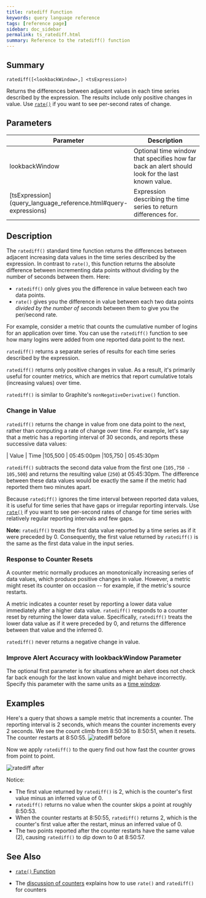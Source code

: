 ```yaml
---
title: ratediff Function
keywords: query language reference
tags: [reference page]
sidebar: doc_sidebar
permalink: ts_ratediff.html
summary: Reference to the ratediff() function
---
```

## Summary
```
ratediff([<lookbackWindow>,] <tsExpression>)
```
Returns the differences between adjacent values in each time series described by the expression. The results include only positive changes in value. Use [`rate()`](ts_rate.html) if you want to see per-second rates of change.

## Parameters

<table width="100%">
<colgroup>
<col width="20%" />
<col width="80%" />
</colgroup>
<tbody>
<thead>
<tr><th>Parameter</th><th>Description</th></tr>
</thead>
<tr>
<td>lookbackWindow</td>
<td>Optional time window that specifies how far back an alert should look for the last known value. </td></tr>
<tr>
<td markdown="span"> [tsExpression](query_language_reference.html#query-expressions)</td>
<td>Expression describing the time series to return differences for. </td></tr>
</tbody>
</table>


## Description

The `ratediff()` standard time function returns the differences between adjacent increasing data values in the time series described by the expression. In contrast to `rate()`, this function returns the absolute difference between incrementing data points without dividing by the number of seconds between them. Here:

*  `ratediff()` only gives you the difference in value between each two data points.
*  `rate()` gives you the difference in value between each two data points *divided by the number of seconds* between them to give you the per/second rate.

For example, consider a metric that counts the cumulative number of logins for an application over time. You can use the `ratediff()` function to see how many logins were added from one reported data point to the next.

`ratediff()` returns a separate series of results for each time series described by the expression.

`ratediff()` returns only positive changes in value. As a result, it's primarily useful for counter metrics, which are metrics that report cumulative totals (increasing values) over time.

`ratediff()` is similar to Graphite's `nonNegativeDerivative()` function.

### Change in Value

`ratediff()` returns the change in value from one data point to the next, rather than computing a rate of change over time. For example, let's say that a metric has a reporting interval of 30 seconds, and reports these successive data values:

| Value | Time
|105,500 | 05:45:00pm
|105,750 | 05:45:30pm

`ratediff()` subtracts the second data value from the first one (`105,750 - 105,500`) and returns the resulting value (`250`) at 05:45:30pm. The difference between these data values would be exactly the same if the metric had reported them two minutes apart.

Because `ratediff()` ignores the time interval between reported data values, it is useful for time series that have gaps or irregular reporting intervals. Use [`rate()`](ts_rate.html) if you want to see per-second rates of change for time series with relatively regular reporting intervals and few gaps.

**Note:** `ratediff()` treats the first data value reported by a time series as if it were preceded by 0. Consequently, the first value returned by `ratediff()` is the same as the first data value in the input series.


### Response to Counter Resets

A counter metric normally produces an monotonically increasing series of data values, which produce positive changes in value. However, a metric might reset its counter on occasion -- for example, if the metric's source restarts.

A metric indicates a counter reset by reporting a lower data value immediately after a higher data value. `ratediff()` responds to a counter reset by returning the lower data value. Specifically, `ratediff()` treats the lower data value as if it were preceded by 0, and returns the difference between that value and the inferred 0.

`ratediff()` never returns a negative change in value.

### Improve Alert Accuracy with lookbackWindow Parameter

The optional first parameter is for situations where an alert does not check far back enough for the last known value and might behave incorrectly. Specify this parameter with the same units as a [time window](query_language_reference.html#common-parameters).

## Examples

<!--- This example uses a series of specially ingested points. See Notes+on+Sending+Points+to+a+Proxy --->

Here's a query that shows a sample metric that increments a counter. The reporting interval is 2 seconds, which means the counter increments every 2 seconds. We see the count climb from 8:50:36 to 8:50:51, when it resets. The counter restarts at 8:50:55.
![ratediff before](images/ts_ratediff_before.png)

Now we apply `ratediff()` to the query find out how fast the counter grows from point to point.

![ratediff after](images/ts_ratediff_after.png)

Notice:
* The first value returned by `ratediff()` is 2, which is the counter's first value minus an inferred value of 0.
* `ratediff()` returns no value when the counter skips a point at roughly 8:50:53.
* When the counter restarts at 8:50:55, `ratediff()` returns 2, which is the counter's first value after the restart, minus an inferred value of 0.
* The two points reported after the counter restarts have the same value (2), causing `ratediff()` to dip down to 0 at 8:50:57.

## See Also

* [`rate()` Function](ts_rate.html)

* The [discussion of counters](delta_counters.html#using-cumulative-counters) explains how to use `rate()` and `ratediff()` for counters
